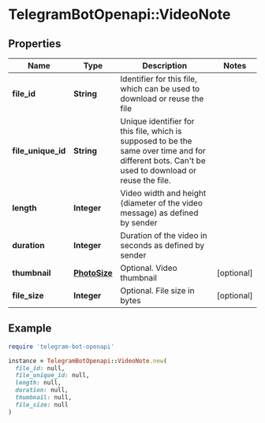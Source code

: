 # TelegramBotOpenapi::VideoNote

## Properties

| Name | Type | Description | Notes |
| ---- | ---- | ----------- | ----- |
| **file_id** | **String** | Identifier for this file, which can be used to download or reuse the file |  |
| **file_unique_id** | **String** | Unique identifier for this file, which is supposed to be the same over time and for different bots. Can&#39;t be used to download or reuse the file. |  |
| **length** | **Integer** | Video width and height (diameter of the video message) as defined by sender |  |
| **duration** | **Integer** | Duration of the video in seconds as defined by sender |  |
| **thumbnail** | [**PhotoSize**](PhotoSize.md) | Optional. Video thumbnail | [optional] |
| **file_size** | **Integer** | Optional. File size in bytes | [optional] |

## Example

```ruby
require 'telegram-bot-openapi'

instance = TelegramBotOpenapi::VideoNote.new(
  file_id: null,
  file_unique_id: null,
  length: null,
  duration: null,
  thumbnail: null,
  file_size: null
)
```

